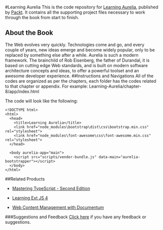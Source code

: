 #Learning Aurelia
This is the code repository for [Learning Aurelia](https://www.packtpub.com/web-development/learning-aurelia?utm_source=github&utm_medium=repository&utm_campaign=9781785889677), published by [Packt](https://www.packtpub.com). It contains all the supporting project files necessary to work through the book from start to finish.
## About the Book
The Web evolves very quickly. Technologies come and go, and every couple of years, new
ideas emerge and become widely popular, only to be replaced by something else after a
while.
Aurelia is such a modern framework. The brainchild of Rob Eisenberg, the father of
Durandal, it is based on cutting edge Web standards, and is built on modern software
architecture concepts and ideas, to offer a powerful toolset and an awesome developer
experience.
##Instructions and Navigations
All of the codes are organized as per the chapters, each folder has the codes related to that chapter or appendix.
For example: Learning-Aurelia/chapter-8/app/index.html


The code will look like the following:
```
<!DOCTYPE html>
<html>
  <head>
    <title>Learning Aurelia</title>
    <link href="node_modules\bootstrap\dist\css\bootstrap.min.css" rel="stylesheet">
    <link href="node_modules\font-awesome\css\font-awesome.min.css" rel="stylesheet">
  </head>

  <body aurelia-app="main">
    <script src="scripts/vendor-bundle.js" data-main="aurelia-bootstrapper"></script>
  </body>
</html>
```


##Related Products
* [Mastering TypeScript - Second Edition](https://www.packtpub.com/application-development/mastering-typescript-second-edition?utm_source=GitHub&utm_campaign=9781786468710&utm_medium=repository)

* [Learning Ext JS 4](https://www.packtpub.com/web-development/learning-ext-js-4?utm_source=GitHub&utm_campaign=9781849516846&utm_medium=repository)

* [Web Content Management with Documentum](https://www.packtpub.com/web-development/web-content-management-documentum?utm_source=GitHub&utm_campaign=9781849516846&utm_medium=repository)

###Suggestions and Feedback
[Click here](https://docs.google.com/forms/d/e/1FAIpQLSe5qwunkGf6PUvzPirPDtuy1Du5Rlzew23UBp2S-P3wB-GcwQ/viewform) if you have any feedback or suggestions.
